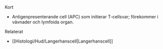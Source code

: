 Kort
- Antigenpresenterande cell (APC) som initierar T‑cellsvar; förekommer i vävnader och lymfoida organ.

Relaterat
- [[Histologi/Hud/Langerhanscell|Langerhanscell]]


